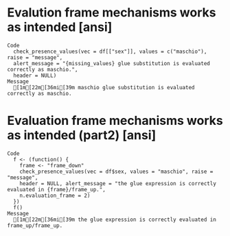 # Evalution frame mechanisms works as intended [ansi]

    Code
      check_presence_values(vec = df[["sex"]], values = c("maschio"), raise = "message",
      alert_message = "{missing_values} glue substitution is evaluated correctly as maschio.",
      header = NULL)
    Message
      [1m[22m[36mi[39m maschio glue substitution is evaluated correctly as maschio.

# Evaluation frame mechanisms works as intended (part2) [ansi]

    Code
      f <- (function() {
        frame <- "frame_down"
        check_presence_values(vec = df$sex, values = "maschio", raise = "message",
        header = NULL, alert_message = "the glue expression is correctly evaluated in {frame}/frame_up.",
        n.evaluation_frame = 2)
      })
      f()
    Message
      [1m[22m[36mi[39m the glue expression is correctly evaluated in frame_up/frame_up.

